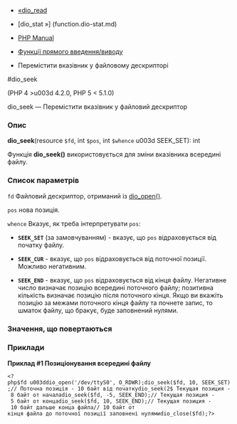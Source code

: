 - [«dio_read](function.dio-read.md)
- [dio_stat »] (function.dio-stat.md)

- [PHP Manual](index.md)
- [Функції прямого введення/виводу](ref.dio.md)
- Перемістити вказівник у файловому дескрипторі

#dio_seek

(PHP 4 \>u003d 4.2.0, PHP 5 \< 5.1.0)

dio_seek — Перемістити вказівник у файловий дескриптор

### Опис

**dio_seek**(resource `$fd`, int `$pos`, int `$whence` u003d SEEK_SET): int

Функція **dio_seek()** використовується для зміни вказівника всередині
файлу.

### Список параметрів

`fd`
Файловий дескриптор, отриманий із [dio_open()](function.dio-open.md).

`pos`
нова позиція.

`whence`
Вказує, як треба інтерпретувати `pos`:

- **`SEEK_SET`** (за замовчуванням) - вказує, що `pos` відраховується
від початку файлу.

- **`SEEK_CUR`** - вказує, що `pos` відраховується від поточної
позиції. Можливо негативним.

- **`SEEK_END`** - вказує, що `pos` відраховується від кінця файлу.
Негативне число визначає позицію всередині поточного файлу;
позитивна кількість визначає позицію після поточного кінця. Якщо ви
вкажіть позицію за межами поточного кінця файлу та почнете запис,
то шматок файлу, що бракує, буде заповнений нулями.

### Значення, що повертаються

### Приклади

**Приклад #1 Позиціонування всередині файлу**

` <?php$fd u003ddio_open('/dev/ttyS0', O_RDWR);dio_seek($fd, 10, SEEK_SET);// Поточна позиція - 10 байт від початкуdio_seek(2$ Текущая позиция - 8 байт от началаdio_seek($fd, -5, SEEK_END);// Текущая позиция - 5 байт от концаdio_seek($fd, 10, SEEK_END);// Текущая позиция - 10 байт дальше конца файла// 10 байт от кінця файла до поточної позиції заповнені нулямиdio_close($fd);?> `

